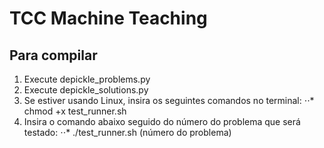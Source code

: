 # TCC Machine Teaching

## Para compilar

1. Execute depickle_problems.py
2. Execute depickle_solutions.py
3. Se estiver usando Linux, insira os seguintes comandos no terminal:
⋅⋅* chmod +x test_runner.sh
4. Insira o comando abaixo seguido do número do problema que será testado:
⋅⋅* ./test_runner.sh (número do problema)

